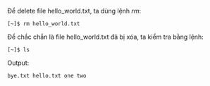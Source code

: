 Để delete file hello\_world.txt, ta dùng lệnh _rm_:

```
[~]$ rm hello_world.txt
```

Để chắc chắn là file hello\_world.txt đã bị xóa, ta kiểm tra bằng lệnh:

```
[~]$ ls
```

Output:

```
bye.txt hello.txt one two
```



